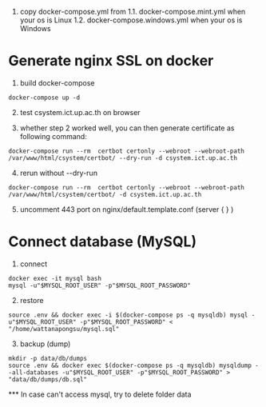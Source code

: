 1. copy docker-compose.yml from
   1.1. docker-compose.mint.yml when your os is Linux
   1.2. docker-compose.windows.yml when your os is Windows


# Generate nginx SSL on docker
1. build docker-compose
```
docker-compose up -d
```

2. test csystem.ict.up.ac.th on browser

3. whether step 2 worked well, you can then generate certificate as following command:
```
docker-compose run --rm  certbot certonly --webroot --webroot-path /var/www/html/csystem/certbot/ --dry-run -d csystem.ict.up.ac.th
```
4. rerun without --dry-run
```
docker-compose run --rm  certbot certonly --webroot --webroot-path /var/www/html/csystem/certbot/ -d csystem.ict.up.ac.th
```
5. uncomment 443 port on nginx/default.template.conf (server { } )


# Connect database (MySQL)
1. connect 
```
docker exec -it mysql bash
mysql -u"$MYSQL_ROOT_USER" -p"$MYSQL_ROOT_PASSWORD"
```

2. restore
```
source .env && docker exec -i $(docker-compose ps -q mysqldb) mysql -u"$MYSQL_ROOT_USER" -p"$MYSQL_ROOT_PASSWORD" < "/home/wattanapongsu/mysql.sql"
```

3. backup (dump)
```
mkdir -p data/db/dumps
source .env && docker exec $(docker-compose ps -q mysqldb) mysqldump --all-databases -u"$MYSQL_ROOT_USER" -p"$MYSQL_ROOT_PASSWORD" > "data/db/dumps/db.sql"
```
*** In case can't access mysql, try to delete folder data